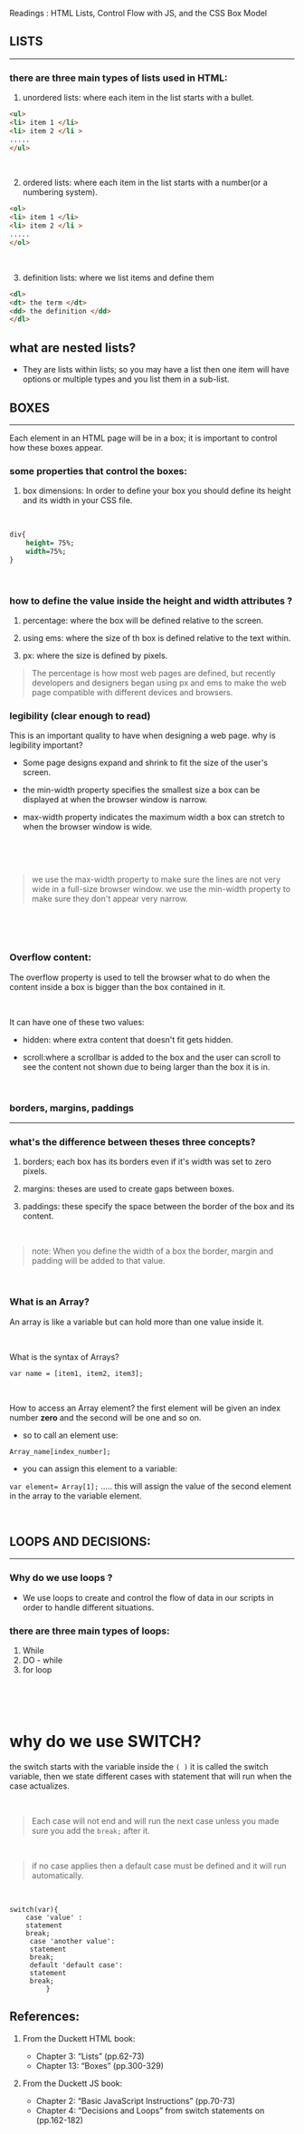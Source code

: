 Readings : HTML Lists, Control Flow with JS, and the CSS Box Model
## LISTS
---

### there are three main types of lists used in HTML:
1. unordered lists: where each item in the list  starts with a bullet.

```html
<ul>
<li> item 1 </li>
<li> item 2 </li >
.....
</ul>
````
<p>&nbsp;</p>


2. ordered lists: where each item in the list starts with a number(or a numbering system).

```html
<ol>
<li> item 1 </li>
<li> item 2 </li >
.....
</ol>
````
<p>&nbsp;</p>


3. definition lists: where we list items and define them


```html
<dl>
<dt> the term </dt>
<dd> the definition </dd>
</dl>
```

## what are nested lists?
- They are lists within lists; so you may have a list then one item will have options or multiple types and you list them in a sub-list.


## BOXES
---

Each element in an HTML page will be in a box; it is important to control how these boxes appear.

 ### some properties that control the boxes:

1. box dimensions: In order to define your box you should define its height and its width in your CSS file. <p>&nbsp;</p>
 

```css
div{
    height= 75%;
    width=75%;
}
```

<p>&nbsp;</p>


### how to define the value inside the height and width attributes ?
1. percentage: where the box will be defined relative to the screen. 

2. using ems: where the size of th box is defined relative to the text within.

3. px: where the size is defined by pixels.


> The percentage is how most web pages are defined, but recently developers and designers began using px and ems to make the web page compatible with different devices and browsers.



### legibility (clear enough to read)
This is an important quality to have when designing a web page. 
why is legibility important?

- Some page designs expand and
shrink to fit the size of the user's
screen.


-  the min-width property specifies
the smallest size a box can be
displayed at when the browser
window is narrow.

- max-width property indicates
the maximum width a box can
stretch to when the browser
window is wide.
<p>&nbsp;</p>
<p>&nbsp;</p>



> we use the max-width property to make sure the lines are not very wide in a full-size browser window.
> we use the min-width property to make sure they don't appear very narrow.

<p>&nbsp;</p>
<p>&nbsp;</p>



### Overflow content:
The overflow property is used to tell the
browser what to do when the content inside a box is bigger than the box contained in it. 
<p>&nbsp;</p>


It can have one of these two values:
- hidden: where extra content that doesn't fit gets hidden.

- scroll:where a scrollbar is added to the box and the user can scroll to see the content not shown due to being larger than the box it is in.
<p>&nbsp;</p>


### borders, margins, paddings
--- 

### what's the difference between theses three concepts?
1. borders; each box has its borders even if it's width was set to zero pixels.

2. margins: theses are used to create gaps between boxes.

3. paddings: these specify the space between the border of the box and its content.
<p>&nbsp;</p>

> note: When you define the width of a box the border, margin and padding will be added to that value.

<p>&nbsp;</p>


### What is an Array?
An array is like a variable but can hold more than one value inside it.

<p>&nbsp;</p>

What is the syntax of Arrays?

`var name = [item1, item2, item3];`

    
<p>&nbsp;</p> 

How to access an Array element?
the first element will be given an index number **zero** and the second will be one and so on.
- so to call an element use:

`Array_name[index_number];`
- you can assign this element to a variable:

`var element= Array[1];` ..... this will assign the value of the second element in the array to the variable element.


<p>&nbsp;</p>

## LOOPS AND DECISIONS:
---

### Why do we use loops ?
- We use loops to create and control the flow of data in our scripts in order to handle different situations.


### there are three main types of loops:
1. While
2. DO - while
3. for loop


<p>&nbsp;</p>
<p>&nbsp;</p>

# why do we use SWITCH?
the switch starts with the variable inside the `( )`  it is called the switch variable, then we state different cases with statement that will run when the case actualizes.

<p>&nbsp;</p>

> Each case will not end and will run the next case unless you made sure you add the `break;` after it.
 
 <p>&nbsp;</p>


> if no case applies then a default case must be defined and it will run automatically.
<p>&nbsp;</p>


```
switch(var){
    case 'value' : 
    statement
    break;
     case 'another value':
     statement
     break;
     default 'default case':
     statement
     break;
         }
```







References:
-----
1. From the Duckett HTML book:
    - Chapter 3: “Lists” (pp.62-73)
    - Chapter 13: “Boxes” (pp.300-329)


2. From the Duckett JS book:
    - Chapter 2: “Basic JavaScript Instructions” (pp.70-73)
    - Chapter 4: “Decisions and Loops” from switch statements on (pp.162-182)